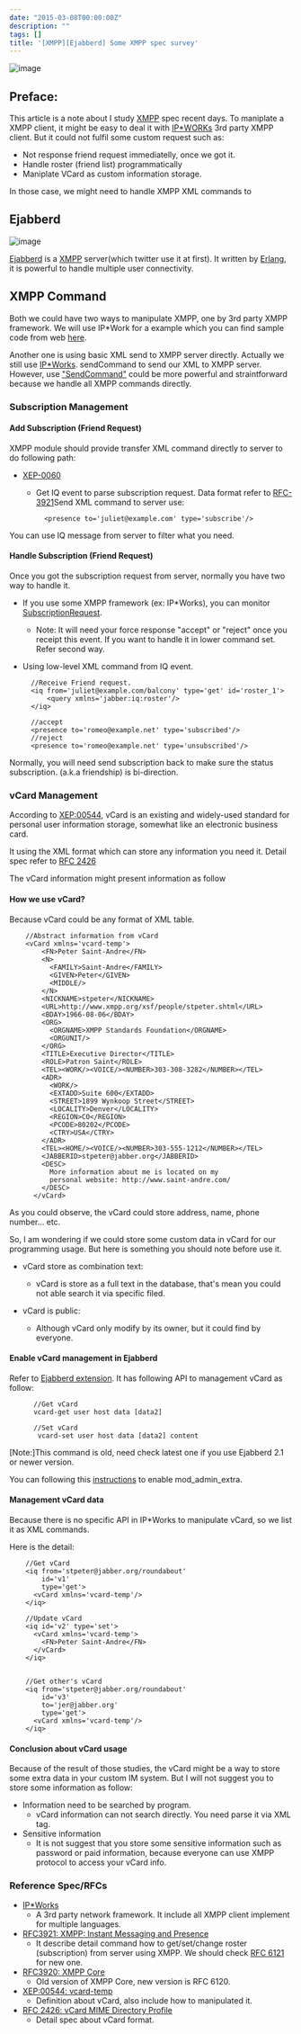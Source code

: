 ```yaml
---
date: "2015-03-08T00:00:00Z"
description: ""
tags: []
title: '[XMPP][Ejabberd] Some XMPP spec survey'
---
```


![image](https://www.calyxinstitute.org/sites/all/images/xmpp-logo.png)



## Preface:

This article is a note about I study [XMPP](http://xmpp.org/) spec recent days. To maniplate a XMPP client, it might be easy to deal it with [IP*WORKs](http://cdn.nsoftware.com/help/IP9/bcb/XMPP.htm) 3rd party XMPP client. But it could not fulfil some custom request such as: 

-  Not response friend request immediatelly, once we got it.
-  Handle roster (friend list) programmatically
-  Maniplate VCard as custom information storage.

In those case, we might need to handle XMPP XML commands to 


## Ejabberd

![image](http://www.pihomeserver.fr/wp-content/uploads/2013/10/ejabberd_logo.jpg)

[Ejabberd](https://www.ejabberd.im/) is a [XMPP](http://xmpp.org/) server(which twitter use it at first). It written by [Erlang](http://www.erlang.org/), it is powerful to handle multiple user connectivity. 


## XMPP Command

Both we could have two ways to manipulate XMPP, one by 3rd party XMPP framework. We will use IP*Work for a example which you can find sample code from web [here](http://cdn.nsoftware.com/help/IP9/bcb/XMPP_e_SubscriptionRequest.htm).

Another one is using basic XML send to XMPP server directly. Actually we still use [IP*Works](http://cdn.nsoftware.com/help/IP9/bcb/XMPP_e_SubscriptionRequest.htm). sendCommand to send our XML to XMPP server. However, use ["SendCommand"](http://cdn.nsoftware.com/help/IP9/bcb/XMPP_m_SendCommand.htm) could be more powerful and straintforward because we handle all XMPP commands directly.

 

### Subscription Management



####  Add Subscription (Friend Request)

XMPP module should provide transfer XML command directly to server to do following path:

- [XEP-0060](http://xmpp.org/extensions/xep-0060.html)
    - Get IQ event to parse subscription request. Data format refer to [RFC-3921](http://xmpp.org/rfcs/rfc3921.html#sub)Send XML command to server use:
        
            <presence to='juliet@example.com' type='subscribe'/>

You can use IQ message from server to filter what you need.


#### Handle Subscription (Friend Request)

Once you got the subscription request from server, normally you have two way to handle it.

- If you use some XMPP framework (ex: IP*Works), you can monitor [SubscriptionRequest](http://cdn.nsoftware.com/help/IP9/bcb/XMPP_e_SubscriptionRequest.htm).
    - Note: It will need your force response "accept" or "reject" once you receipt this event. If you want to handle it in lower command set. Refer second way.
- Using low-level XML command from IQ event.


        //Receive Friend request.
        <iq from='juliet@example.com/balcony' type='get' id='roster_1'>
            <query xmlns='jabber:iq:roster'/>
        </iq>

        //accept
        <presence to='romeo@example.net' type='subscribed'/>
        //reject
        <presence to='romeo@example.net' type='unsubscribed'/>

Normally, you will need send subscription back to make sure the status subscription. (a.k.a friendship) is bi-direction.


### vCard Management

According to [XEP:00544](http://xmpp.org/extensions/xep-0054.html), vCard is an existing and widely-used standard for personal user information storage, somewhat like an electronic business card. 

It using the XML format which can store any information you need it. Detail spec refer to [RFC 2426](http://tools.ietf.org/html/rfc2426) 

The vCard information might present information as follow


#### How we use vCard?

Because vCard could be any format of XML table.

        //Abstract information from vCard
        <vCard xmlns='vcard-temp'>
            <FN>Peter Saint-Andre</FN>
            <N>
              <FAMILY>Saint-Andre</FAMILY>
              <GIVEN>Peter</GIVEN>
              <MIDDLE/>
            </N>
            <NICKNAME>stpeter</NICKNAME>
            <URL>http://www.xmpp.org/xsf/people/stpeter.shtml</URL>
            <BDAY>1966-08-06</BDAY>
            <ORG>
              <ORGNAME>XMPP Standards Foundation</ORGNAME>
              <ORGUNIT/>
            </ORG>
            <TITLE>Executive Director</TITLE>
            <ROLE>Patron Saint</ROLE>
            <TEL><WORK/><VOICE/><NUMBER>303-308-3282</NUMBER></TEL>
            <ADR>
              <WORK/>
              <EXTADD>Suite 600</EXTADD>
              <STREET>1899 Wynkoop Street</STREET>
              <LOCALITY>Denver</LOCALITY>
              <REGION>CO</REGION>
              <PCODE>80202</PCODE>
              <CTRY>USA</CTRY>
            </ADR>
            <TEL><HOME/><VOICE/><NUMBER>303-555-1212</NUMBER></TEL>
            <JABBERID>stpeter@jabber.org</JABBERID>
            <DESC>
              More information about me is located on my 
              personal website: http://www.saint-andre.com/
            </DESC>
          </vCard>

As you could observe, the vCard could store address, name, phone number... etc.

So, I am wondering if we could store some custom data in vCard for our programming usage. But here is something you should note before use it.

- vCard store as combination text:
    - vCard is store as a full text in the database, that's mean you could not able search it via specific filed.
    
- vCard is public:
    - Although vCard only modify by its owner, but it could find by everyone.
    
    
#### Enable vCard management in Ejabberd

Refer to [Ejabberd extension](http://manpages.ubuntu.com/manpages/karmic/man8/ejabberdctl.8.html). It has following API to management vCard as follow:

          //Get vCard
          vcard-get user host data [data2]
          
          //Set vCard
           vcard-set user host data [data2] content

[Note:]This command is old, need check latest one if you use Ejabberd 2.1 or newer version.
           

You can following this [instructions](https://www.ejabberd.im/mod_ctlextra?q=mod_ctlextra) to enable mod_admin_extra.


#### Management vCard data

Because there is no specific API in IP*Works to manipulate vCard, so we list it as XML commands.

Here is the detail:

        //Get vCard
        <iq from='stpeter@jabber.org/roundabout'
            id='v1'
            type='get'>
          <vCard xmlns='vcard-temp'/>
        </iq>

        //Update vCard
        <iq id='v2' type='set'>
          <vCard xmlns='vcard-temp'>
            <FN>Peter Saint-Andre</FN>
          </vCard>
        </iq>    


        //Get other's vCard
        <iq from='stpeter@jabber.org/roundabout'
            id='v3'
            to='jer@jabber.org'
            type='get'>
          <vCard xmlns='vcard-temp'/>
        </iq>


#### Conclusion about vCard usage

Because of the result of those studies, the vCard might be a way to store some extra data in your custom IM system. But I will not suggest you to store some information as follow:

- Information need to be searched by program.
    - vCard information can not search directly. You need parse it via XML tag.    
- Sensitive information
    - It is not suggest that you store some sensitive information such as password or paid information, because everyone can use XMPP protocol to access your vCard info.
        
### Reference Spec/RFCs

- [IP*Works](http://cdn.nsoftware.com/help/IP9/bcb/XMPP.htm)
    - A 3rd party network framework. It include all XMPP client implement for multiple languages.
- [RFC3921: XMPP: Instant Messaging and Presence](http://xmpp.org/rfcs/rfc3921.html)
    - It describe detail command how to get/set/change roster (subscription) from server using XMPP. We should check [RFC 6121](http://xmpp.org/rfcs/rfc6121.html) for new one.
- [RFC3920: XMPP Core](http://xmpp.org/rfcs/rfc3920.html)    
    - Old version of XMPP Core, new version is RFC 6120.
- [XEP:00544: vcard-temp](http://xmpp.org/extensions/xep-0054.html)    
    - Definition about vCard, also include how to manipulated it.    
- [RFC 2426: vCard MIME Directory Profile](http://tools.ietf.org/html/rfc2426)     
    - Detail spec about vCard format.
